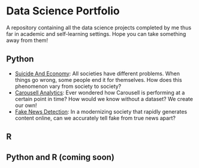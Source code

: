 # Data Science Portfolio
A repository containing all the data science projects completed by me thus far in academic and self-learning settings. Hope you can take something away from them!

## Python
- [Suicide And Economy](): All societies have different problems. When things go wrong, some people end it for themselves. How does this phenomenon vary from society to society?
- [Carousell Analytics](): Ever wondered how Carousell is performing at a certain point in time? How would we know without a dataset? We create our own!
- [Fake News Detection](): In a modernizing society that rapidly generates content online, can we accurately tell fake from true news apart?

## R


## Python and R (coming soon) 
